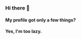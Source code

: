 ### Hi there 👋

<!--
**Roshanen/Roshanen** is a ✨ _special_ ✨ repository because its `README.md` (this file) appears on your GitHub profile.

Here are some ideas to get you started:

- 🔭 I’m currently working on ...
- 🌱 I’m currently learning ...
- 👯 I’m looking to collaborate on ...
- 🤔 I’m looking for help with ...
- 💬 Ask me about ...
- 📫 How to reach me: ...
- 😄 Pronouns: ...
- ⚡ Fun fact: ...

<p><img align="center" src="https://github-readme-stats.vercel.app/api/top-langs?username=roshanen&show_icons=true&title_color=6755ec&hide_border=true&locale=en&layout=compact" alt="roshanen" /></p>
-->
#### My profile got only a few things? 
#### Yes, I'm too lazy.
